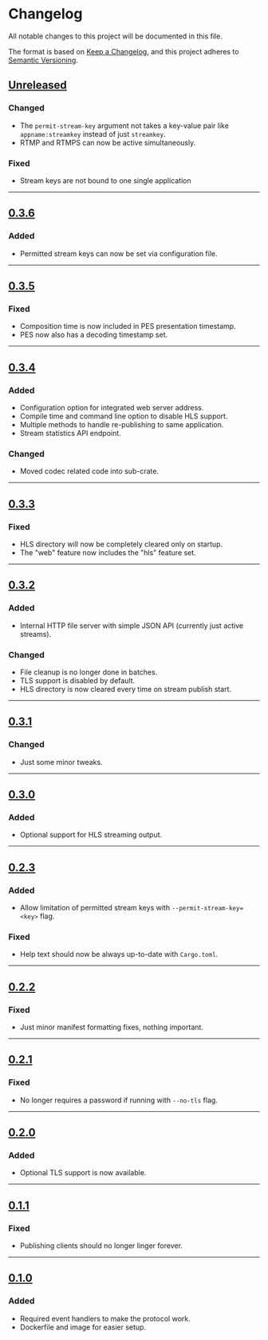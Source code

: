 # Changelog

All notable changes to this project will be documented in this file.

The format is based on [Keep a Changelog](https://keepachangelog.com/en/1.0.0/),
and this project adheres to [Semantic Versioning](https://semver.org/spec/v2.0.0.html).


## [Unreleased]

### Changed
- The `permit-stream-key` argument not takes a key-value pair like
  `appname:streamkey` instead of just `streamkey`.
- RTMP and RTMPS can now be active simultaneously.

### Fixed
- Stream keys are not bound to one single application

---

## [0.3.6]

### Added
- Permitted stream keys can now be set via configuration file.

---

## [0.3.5]

### Fixed
- Composition time is now included in PES presentation timestamp.
- PES now also has a decoding timestamp set.

---

## [0.3.4]

### Added
- Configuration option for integrated web server address.
- Compile time and command line option to disable HLS support.
- Multiple methods to handle re-publishing to same application.
- Stream statistics API endpoint.

### Changed
- Moved codec related code into sub-crate.

---

## [0.3.3]

### Fixed
- HLS directory will now be completely cleared only on startup.
- The "web" feature now includes the "hls" feature set.

---

## [0.3.2]

### Added
- Internal HTTP file server with simple JSON API (currently just active streams).

### Changed
- File cleanup is no longer done in batches.
- TLS support is disabled by default.
- HLS directory is now cleared every time on stream publish start.

---

## [0.3.1]

### Changed
- Just some minor tweaks.

---

## [0.3.0]

### Added
- Optional support for HLS streaming output.

---

## [0.2.3]

### Added
- Allow limitation of permitted stream keys with `--permit-stream-key=<key>` flag.

### Fixed
- Help text should now be always up-to-date with `Cargo.toml`.

---

## [0.2.2]

### Fixed
- Just minor manifest formatting fixes, nothing important.

---

## [0.2.1]

### Fixed
- No longer requires a password if running with `--no-tls` flag.

---

## [0.2.0]

### Added
- Optional TLS support is now available.

---

## [0.1.1]

### Fixed
- Publishing clients should no longer linger forever.

---

## [0.1.0]

### Added
- Required event handlers to make the protocol work.
- Dockerfile and image for easier setup.


<!-- links -->

[Unreleased]: https://gitlab.com/valeth/javelin/tree/develop
[0.3.6]: https://gitlab.com/valeth/javelin/tree/0.3.6
[0.3.5]: https://gitlab.com/valeth/javelin/tree/0.3.5
[0.3.4]: https://gitlab.com/valeth/javelin/tree/0.3.4
[0.3.3]: https://gitlab.com/valeth/javelin/tree/0.3.3
[0.3.2]: https://gitlab.com/valeth/javelin/tree/0.3.2
[0.3.1]: https://gitlab.com/valeth/javelin/tree/0.3.1
[0.3.0]: https://gitlab.com/valeth/javelin/tree/0.3.0
[0.2.3]: https://gitlab.com/valeth/javelin/tree/0.2.3
[0.2.2]: https://gitlab.com/valeth/javelin/tree/0.2.2
[0.2.1]: https://gitlab.com/valeth/javelin/tree/0.2.1
[0.2.0]: https://gitlab.com/valeth/javelin/tree/0.2.0
[0.1.1]: https://gitlab.com/valeth/javelin/tree/0.1.1
[0.1.0]: https://gitlab.com/valeth/javelin/tree/0.1.0
